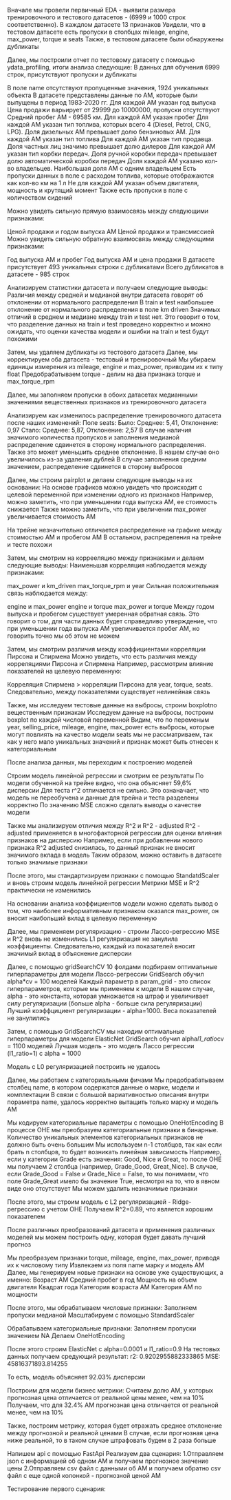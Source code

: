 Вначале мы провели первичный EDA - выявили размера тренировочного и тестового датасетов - (6999 и 1000 строк соответственно). В каждлом датасете 13 
признаков
Увидели, что в тестовом датасете есть пропуски в столбцах mileage, engine, max_power, torque и seats
Также, в тестовом датасете были обнаружены дубликаты

Далее, мы построили отчет по тестовому датасету с помощью ydata_profiling, итоги анализа следующие:
В данных для обучения 6999 строк, присутствуют пропуски и дубликаты

В поле name отсутствуют пропущенные значения, 1924 уникальных объекта
В датасете представлены данные по АМ, которые были выпущены в период 1983-2020 гг. Для каждой АМ указан год выпуска
Цена продажи варьирует от 29999 до 10000000, пропуски отсутствуют
Средний пробег АМ - 69585 км. Для каждой АМ указан пробег
Для каждой АМ указан тип топлива, которых всего 4 (Diesel, Petrol, CNG, LPG). Доля дизельных АМ превышает долю бензиновых АМ. Для каждой АМ указан тип 
топлива
Для каждой АМ указан тип продавца. Доля частных лиц значимо превышает долю дилеров
Для каждой АМ указан тип корбки передач. Доля ручной коробки передач превышает долю автоматической коробки передач
Доля каждой АМ указано кол-во владельцев. Наибольшая доля АМ с одним владельцем
Есть пропуски данных в поле с расходом топлива, которые отображаются как кол-во км на 1 л
Не для каждой АМ указан объем двигателя, мощность и крутящий момент
Также есть пропуски в поле с количеством сидений

Можно увидеть сильную прямую взаимосвязь между следующими признаками:

Ценой продажи и годом выпуска АМ
Ценой продажи и трансмиссией
Можно увидеть сильную обратную взаимосвязь между следующими признаками:

Год выпуска АМ и пробег
Год выпуска АМ и цена продажи
В датасете присутствует 493 уникальных строки с дубликатами
Всего дубликатов в датасете - 985 строк

Анализируем статистики датасета и получаем следующие выводы:
Различия между средней и медианой внутри датасета говорят об отклонении от нормального распределения
В train и test наибольшее отклонение от нормального распределения в поле km driven
Значимых отличий в среднем и медиане между train и test нет. Это говорит о том, что разделение данных на train и test проведено корректно и можно 
ожидать, что оценки качества модели и ошибки на train и test будут похожими

Затем, мы удаляем дубликаты из тестового датасета
Далее, мы корректируем оба датасета - тестовый и тренировочный
Мы убираем единицы измерения из mileage, engine и max_power, приводим их к типу float
Предобрабатываем torque - делим на два признака torque и max_torque_rpm

Далее, мы заполняем пропуски в обоих датасетах медианными значениями вещественных признаков из тренировочного датасета

Анализируем как изменилось распределение тренировочного датасета после наших изменений:
Поле seats:
Было: Среднее: 5,41, Отклонение: 0,97
Стало: Среднее: 5,87, Отклонение: 2,57
В случае наличия значимого количества пропусков и заполнения медианой распределение сдвинется в сторону нормального распределения. Также это может 
уменьшить среднее отклонение. В нашем случае оно увеличилось из-за удаления дублей
В случае заполнения средним значением, распределение сдвинется в сторону выбросов

Далее, мы строим pairplot и делаем следующие выводы на их основании:
На основе графиков можно увидеть что происходит с целевой переменной при изменении одного из признаков
Например, можно заметить, что при уменьшении года выпуска АМ, ее стоимость снижается
Также можно заметить, что при увеличении max_power увеличивается стоимость АМ

На трейне незначительно отличается распределение на графике между стоимостью АМ и пробегом АМ
В остальном, распределения на трейне и тесте похожи

Затем, мы смотрим на коррееляцию между признаками и делаем следующие выводы:
Наименьшая корреляция наблюдается между признаками:

max_power и km_driven
max_torque_rpm и year
Сильная положительная связь наблюдается между:

engine и max_power
engine и torque
max_power и torque
Между годом выпуска и пробегом существует умеренная обратная связь. Это говорит о том, для части данных будет справедливо утверждение, что при 
уменьшении года выпуска АМ увеличивается пробег АМ, но говорить точно мы об этом не можем

Затем, мы смотрим различия между коэффициентами корреляции Пирсона и Спирмена
Можно увидеть, что есть различия между корреляциями Пирсона и Спирмена
Например, рассмотрим влияние показателей на целевую переменную:

Корреляция Спирмена > корреляции Пирсона для year, torque, seats. Следовательно, между показателями существует нелинейная связь

Также, мы исследуем тестовые данные на выбросы, строим boxplotпо вещественным признакам
Исследуем данные на выбросы, построим boxplot по каждой числовой переменной
Видим, что по переменым year, selling_price, mileage, engine, max_power есть выбросы, которые могут повлиять на качество модели
seats мы не рассматриваем, так как у него мало уникальных значений и признак может быть отнесен к категориальным

После анализа данных, мы переходим к построению моделей

Строим модель линейной регрессии и смотрим ее результаты
По модели обученной на трейне видно, что она объясняет 59,6% дисперсии
Для теста r^2 отличается не сильно. Это ознаначает, что модель не переобучена и данные для трейна и теста разделены корректно
По значению MSE сложно сделать выводы о качестве модели

Также мы анализируем отличия между R^2 и R^2 - adjusted
R^2 - adjusted применяется в многофакторной регрессии для оценки влияния признаков на дисперсию
Например, если при добавлении нового признака R^2 adjusted снизилась, то данный признак не вносит значимого вклада в модель
Таким образом, можно оставить в датасете только значимые признаки

После этого, мы стандартизируем признаки с помощью StandatdScaler и вновь строим модель линейной регрессии
Метрики MSE и R^2 практически не изменились

На основании анализа коэффициентов модели можно сделать вывод о том, что наиболее информативным признаком оказался max_power, он вносит наибольший вклад 
в целевую переменную

Далее, мы применяем регуляризацию - строим Лассо-регрессию
MSE и R^2 вновь не изменились
L1 регуляризация не занулила коэффициенты. Следовательно, каждый из показателей вносит значимый вклад в объяснение дисперсии

Далее, с помощью gridSearchCV 10 фолдами подбираем оптимальные гиперпараметры для модели Лассо-регрессии
GridSearch обучил alpha*cv = 100 моделей
Каждый параметр в param_grid - это список гиперпараметров, которые мы применяем к модели
В нашем случае, alpha - это константа, которая умножается на штраф и увеличивает силу регуляризации (больше alpha - больше сила регуляризации)
Лучший коэффцициент регуляризации - alpha=1000. Веса показателей не занулились

Затем, с помощью GridSearchCV мы находим оптимальные гиперпараметры для модели ElasticNet
GridSearch обучил alpha*l1_ratio*cv = 1100 моделей
Лучшая модель - это модель Лассо регрессии (l1_ratio=1) с alpha = 1000

Модель с L0 регуляризацией построить не удалось

Далее, мы работаем с категориальными фичами
Мы предобрабатываем столбец name, в котором содержатся данные о марке, модели и комплектации
В связи с большой вариативностью описания внутри пораметра name, удалось корректно вытащить только марку и модель АМ

Мы кодируем категориальные параметры с помощью OneHotEncoding
В процессе OHE мы преобразуем категориальные признаки в бинарные. Количество уникальных элементов категориальных признаков не должно быть очень большим
Мы используем n-1 столбцов, так как если брать n столбцов, то будет возникать линейная зависимость
Например, если у категории Grade есть значения: Good, Nice и Great, то после OHE мы получаем 2 столбца (например, Grade_Good, Great_Nice). В случае, 
если Grade_Good = False и Grade_Nice = False, то мы понимаем, что поле Grade_Great имело бы значение True, несмотря на то, что в явном виде оно 
отсутствует
Мы можем удалить незначимые признаки

После этого, мы строим модель с L2 регуляризацией - Ridge-регрессию с учетом OHE
Получаем R^2=0.89, что является хорошим показателем

После различных преобразований датасета и применения различных моделей мы можем построить одну, которая будет давать лучший прогноз

Мы преобразуем признаки torque, mileage, engine, max_power, приводя их к числовому типу
Извлекаем из поля name марку и модель АМ
Далее, мы генерируем новые признаки на основе уже существующих, а именно:
Возраст АМ
Средний пробег в год
Мощность на объем двигателя
Квадрат года
Категория возраста АМ
Категория АМ по мощности

После этого, мы обрабатываем числовые признаки:
Заполняем пропуски медианой
Масштабируем с помощью StandardScaler

Обрабатываем категориальные признаки:
Заполняем пропуски значением NA
Делаем OneHotEncoding

После этого строим ElasticNet с alpha=0.0001 и l1_ratio=0.9
На тестовых данных получаем средующий результат:
r2: 0.9202955882333865
MSE: 45816371893.814255

То есть, модель объясняет 92.03% дисперсии

Построим для модели бизнес метрики:
Считаем долю АМ, у которых прогнозная цена отличается от реальной цены менее, чем на 10%
Получаем, что для 32.4% АМ прогнозная цена отличается от реальной менее, чем на 10%

Также, построим метрику, которая будет отражать среднее отклонение между прогнозной и реальной ценами
В случае, если прогнозная цена ниже реальной, то в таком случае штрафовать будем в 2 раза больше

Напишем api с помощью FastApi
Реализуем два сценария:
1.Отправляем json с информацией об одном АМ и получаем прогнозное значение цены
2.Отправляем csv файл с данными об АМ и получаем обратно csv файл с еще одной колонкой - прогнозной ценой АМ

Тестирование первого сценария:
